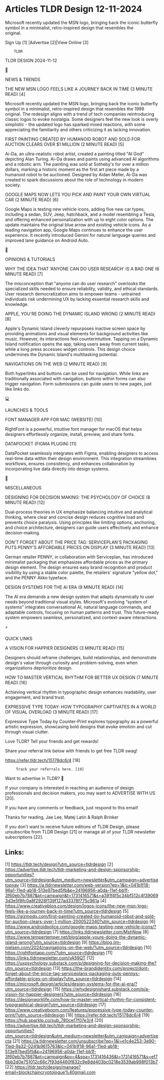 # Articles TLDR Design 12-11-2024

Microsoft recently updated the MSN logo, bringing back the iconic
butterfly symbol in a minimalist, retro-inspired design that resembles
the
original. ‌ ‌ ‌ ‌ ‌ ‌ ‌ ‌ ‌ ‌ ‌ ‌ ‌ ‌ ‌ ‌ ‌ ‌ ‌ ‌ ‌ ‌ ‌ ‌ ‌ ‌  ‌ ‌ ‌ ‌ ‌ ‌ ‌ ‌ ‌ ‌ ‌ ‌ ‌ ‌ ‌ ‌ ‌ ‌ ‌ ‌ ‌ ‌ ‌ ‌ ‌ ‌ 


 Sign Up [1] |Advertise [2]|View Online [3] 

		TLDR 

TLDR DESIGN 2024-11-12

📱 

NEWS & TRENDS

 THE NEW MSN LOGO FEELS LIKE A JOURNEY BACK IN TIME (3 MINUTE READ)
[4] 

 Microsoft recently updated the MSN logo, bringing back the iconic
butterfly symbol in a minimalist, retro-inspired design that resembles
the 1999 original. The redesign aligns with a trend of tech companies
reintroducing classic logos to evoke nostalgia. Some designers feel
the new look is overly simplistic - the updated logo has sparked mixed
reactions, with some appreciating the familiarity and others
criticizing it as lacking innovation. 

 FIRST PAINTING CREATED BY HUMANOID ROBOT AND SOLD FOR AUCTION CLEARS
OVER $1 MILLION (2 MINUTE READ) [5] 

 Ai-Da, an ultra-realistic robot artist, created a painting titled "AI
God" depicting Alan Turing. Ai-Da draws and paints using advanced AI
algorithms and a robotic arm. The painting was sold at Sotheby's for
over a million dollars, marking a historic moment as the first art
piece made by a humanoid robot to be auctioned. Designed by Aidan
Meller, Ai-Da was created to spark discussions about the role of
technology in modern society. 

 GOOGLE MAPS NOW LETS YOU PICK AND PAINT YOUR OWN VIRTUAL CAR (2
MINUTE READ) [6] 

 Google Maps is testing new vehicle icons, adding five new car types,
including a sedan, SUV, Jeep, hatchback, and a model resembling a
Tesla, and offering enhanced personalization with up to eight color
options. The update maintains the original blue arrow and existing
vehicle icons. As a leading navigation app, Google Maps continues to
enhance the user experience. It recently introduced Gemini for natural
language queries and improved lane guidance on Android Auto. 

🚀 

OPINIONS & TUTORIALS

 WHY THE IDEA THAT ‘ANYONE CAN DO USER RESEARCH' IS A BAD ONE (6
MINUTE READ) [7] 

 The misconception that "anyone can do user research" overlooks the
specialized skills needed to ensure reliability, validity, and ethical
standards. User research democratization aims to empower teams -
untrained individuals risk undermining UX by lacking essential
research skills and knowledge. 

 APPLE, YOU'RE DOING THE DYNAMIC ISLAND WRONG (2 MINUTE READ) [8] 

 Apple's Dynamic Island cleverly repurposes inactive screen space by
providing animations and visual elements for background activities
like music. However, its interactions feel counterintuitive. Tapping
on a Dynamic Island notification opens the app, taking users away from
current tasks, while a long press accesses widget controls. This
design choice undermines the Dynamic Island's multitasking potential. 

 NAVIGATIONS ON THE WEB (2 MINUTE READ) [9] 

 Both hyperlinks and buttons can be used for navigation. While links
are traditionally associated with navigation, buttons within forms can
also trigger navigation. Form submissions can guide users to new
pages, just like links do. 

💻 

LAUNCHES & TOOLS

 FONT MANAGER APP FOR MAC (WEBSITE) [10] 

 RightFont is a powerful, intuitive font manager for macOS that helps
designers effortlessly organize, install, preview, and share fonts. 

 DATAPOCKET (FIGMA PLUGIN) [11] 

 DataPocket seamlessly integrates with Figma, enabling designers to
access real-time data within their design environment. This
integration streamlines workflows, ensures consistency, and enhances
collaboration by incorporating live data directly into design systems.


🎁 

MISCELLANEOUS

 DESIGNING FOR DECISION MAKING: THE PSYCHOLOGY OF CHOICE (8 MINUTE
READ) [12] 

 Dual-process theories in UX emphasize balancing intuitive and
analytical thinking, where clear and concise design reduces cognitive
load and prevents choice paralysis. Using principles like limiting
options, anchoring, and choice architecture, designers can guide users
effectively and enhance decision-making. 

 DON'T FORGET ABOUT THE PRICE TAG: SERVICEPLAN'S PACKAGING PUTS
PENNY'S AFFORDABLE PRICES ON DISPLAY (3 MINUTE READ) [13] 

 German retailer PENNY, in collaboration with Serviceplan, has
introduced minimalist packaging that emphasizes affordable prices as
the primary design element. The design ensures easy brand recognition
and product visibility by using a stable color palette, the retailers'
signature "yellow dot," and the PENNY Akko typeface. 

 DESIGN SYSTEMS FOR THE AI ERA (9 MINUTE READ) [14] 

 The AI era demands a new design system that adapts dynamically to
user needs beyond traditional visual styles. Microsoft's evolving
“system of systems” integrates conversational AI, natural language
commands, and adaptable controls, focusing on human patterns and
trust. This future-ready system empowers seamless, personalized, and
context-aware interactions. 

⚡ 

QUICK LINKS

 A VISION FOR HAPPIER DESIGNERS (3 MINUTE READ) [15] 

 Designers should reframe challenges, build relationships, and
demonstrate design's value through curiosity and problem-solving, even
when organizations deprioritize design. 

 HOW TO MASTER VERTICAL RHYTHM FOR BETTER UX DESIGN (7 MINUTE READ)
[16] 

 Achieving vertical rhythm in typographic design enhances readability,
user engagement, and brand trust. 

 EXPRESSIVE TYPE TODAY: HOW TYPOGRAPHY CAPTIVATES IN A WORLD OF VISUAL
OVERLOAD (3 MINUTE READ) [17] 

 Expressive Type Today by Counter-Print explores typography as a
powerful artistic expression, showcasing bold designs that evoke
emotion and cut through visual clutter. 

Love TLDR? Tell your friends and get rewards!

 Share your referral link below with friends to get free TLDR swag! 

 https://refer.tldr.tech/15178dc6/4 [18] 

		 Track your referrals here. [19] 

Want to advertise in TLDR? 📰

 If your company is interested in reaching an audience of design
professionals and decision makers, you may want to ADVERTISE WITH US
[20]. 

 If you have any comments or feedback, just respond to this email! 

Thanks for reading, 
Jae Lee, Matej Latin & Ralph Brinker 

If you don't want to receive future editions of TLDR Design, please
unsubscribe from TLDR Design [21] or manage all of your TLDR
newsletter subscriptions [22]. 

 

Links:
------
[1] https://tldr.tech/design?utm_source=tldrdesign
[2] https://advertise.tldr.tech/tldr-marketing-and-design-sponsorship-opportunities?utm_source=tldrdesign&utm_medium=newsletter&utm_campaign=advertisetopnav
[3] https://a.tldrnewsletter.com/web-version?ep=1&lc=041b1f18-96a1-11ed-ab18-513e97bed5fb&p=24196956-a0da-11ef-bb1f-3f60eb7b7887&pt=campaign&t=1731416571&s=a391f4f5c34bf512c4f390693d3e5f8fc0a8f2928f139f127ad3378f775c961a
[4] https://www.creativebloq.com/design/logos-icons/the-new-msn-logo-feels-like-a-journey-back-in-time?utm_source=tldrdesign
[5] https://gizmodo.com/first-painting-created-by-humanoid-robot-and-sold-for-auction-clears-over-1-million-2000522340?utm_source=tldrdesign
[6] https://www.androidpolice.com/google-maps-testing-new-vehicle-icons/?utm_source=tldrdesign
[7] https://links.tldrnewsletter.com/MshNow
[8] https://www.tempertemper.net/blog/apple-youre-doing-the-dynamic-island-wrong?utm_source=tldrdesign
[9] https://blog.jim-nielsen.com/2024/navigations-on-the-web/?utm_source=tldrdesign
[10] https://rightfontapp.com/?utm_source=tldrdesign
[11] https://links.tldrnewsletter.com/vA59QT
[12] https://uxpsychology.substack.com/p/designing-for-decision-making-the?utm_source=tldrdesign
[13] https://the-brandidentity.com/project/dont-forget-about-the-price-tag-serviceplans-packaging-puts-pennys-affordable-prices-on-display?utm_source=tldrdesign
[14] https://microsoft.design/articles/design-systems-for-the-ai-era/?utm_source=tldrdesign
[15] https://whydesignishard.substack.com/p/a-vision-for-happier-designers?utm_source=tldrdesign
[16] https://designworklife.com/how-to-master-vertical-rhythm-for-consistent-typographical-design?utm_source=tldrdesign
[17] https://www.creativeboom.com/features/expressive-type-today-counter-print/?utm_source=tldrdesign
[18] https://refer.tldr.tech/15178dc6/4
[19] https://hub.sparklp.co/sub_780cef7f07e3/4
[20] https://advertise.tldr.tech/tldr-marketing-and-design-sponsorship-opportunities?utm_source=tldrdesign&utm_medium=newsletter&utm_campaign=advertisecta
[21] https://a.tldrnewsletter.com/unsubscribe?ep=1&l=e1c4e253-3e90-11ed-9a32-0241b9615763&lc=041b1f18-96a1-11ed-ab18-513e97bed5fb&p=24196956-a0da-11ef-bb1f-3f60eb7b7887&pt=campaign&pv=4&spa=1731416436&t=1731416571&s=ef76bb2d0e751012c66c7f93d4460f832c9e8dd403bc0218e3539ab998f013b7
[22] https://tldr.tech/design/manage?email=blockchaincryptologue%40gmail.com